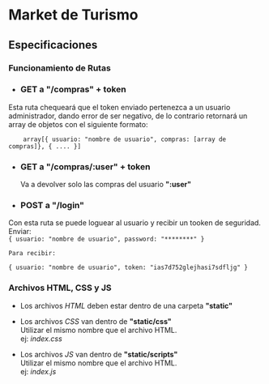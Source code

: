 # Market de Turismo

## Especificaciones

### Funcionamiento de Rutas

- ### **GET a "/compras" + token**  
Esta ruta chequeará que el token enviado pertenezca a un usuario administrador, dando error de ser negativo, de lo contrario retornará un array de objetos con el siguiente formato:

		array[{ usuario: "nombre de usuario", compras: [array de compras]}, { .... }]

- ### **GET a "/compras/:user" + token**  
	Va a devolver solo las compras del usuario **":user"**  

- ### **POST a "/login"**  
Con esta ruta se puede loguear al usuario y recibir un tooken de seguridad.  
Enviar:  
`{ usuario: "nombre de usuario", password: "********" }`

	Para recibir:  
`{ usuario: "nombre de usuario", token: "ias7d752glejhasi7sdfljg" }`


### **Archivos HTML, CSS y JS**  
- Los archivos *HTML* deben estar dentro de una carpeta **"static"**  
- Los archivos *CSS* van dentro de **"static/css"**  
	Utilizar el mismo nombre que el archivo HTML.  
	ej: *index.css*  

- Los archivos *JS* van dentro de **"static/scripts"**  
	Utilizar el mismo nombre que el archivo HTML.  
	ej: *index.js*
